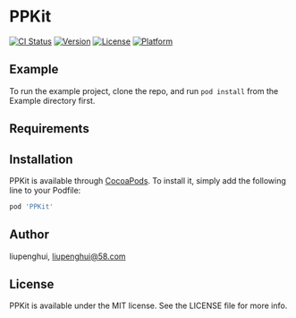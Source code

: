# PPKit

[![CI Status](https://img.shields.io/travis/liupenghui/PPKit.svg?style=flat)](https://travis-ci.org/liupenghui/PPKit)
[![Version](https://img.shields.io/cocoapods/v/PPKit.svg?style=flat)](https://cocoapods.org/pods/PPKit)
[![License](https://img.shields.io/cocoapods/l/PPKit.svg?style=flat)](https://cocoapods.org/pods/PPKit)
[![Platform](https://img.shields.io/cocoapods/p/PPKit.svg?style=flat)](https://cocoapods.org/pods/PPKit)

## Example

To run the example project, clone the repo, and run `pod install` from the Example directory first.

## Requirements

## Installation

PPKit is available through [CocoaPods](https://cocoapods.org). To install
it, simply add the following line to your Podfile:

```ruby
pod 'PPKit'
```

## Author

liupenghui, liupenghui@58.com

## License

PPKit is available under the MIT license. See the LICENSE file for more info.
